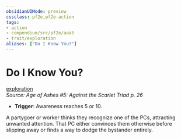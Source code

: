```yaml
---
obsidianUIMode: preview
cssclass: pf2e,pf2e-action
tags:
- action
- compendium/src/pf2e/aoa5
- trait/exploration
aliases: ["Do I Know You?"]
---
```

# Do I Know You?
[exploration](exploration.md "Exploration Action & Ability Trait")  
*Source: Age of Ashes #5: Against the Scarlet Triad p. 26*  

- **Trigger**: Awareness reaches 5 or 10.

A partygoer or worker thinks they recognize one of the PCs, attracting unwanted attention. That PC either convinces them otherwise before slipping away or finds a way to dodge the bystander entirely.
